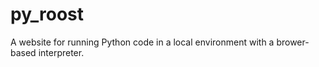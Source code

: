 # py_roost
A website for running Python code in a local environment with a brower-based interpreter.
